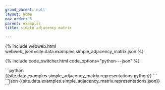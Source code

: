 ```yaml
---
grand_parent: null
layout: home
nav_order: 5
parent: examples
title: simple adjacency matrix

---
```


{% include webweb.html webweb_json=site.data.examples.simple_adjacency_matrix.json %}

{% include code_switcher.html code_options="python---json" %}
<div id='python-code-block' class='select-code-block select-code-block-visible'></div>
```python
{{site.data.examples.simple_adjacency_matrix.representations.python}}
```
<div id='json-code-block' class='select-code-block'></div>
```json
{{site.data.examples.simple_adjacency_matrix.representations.json}}
```